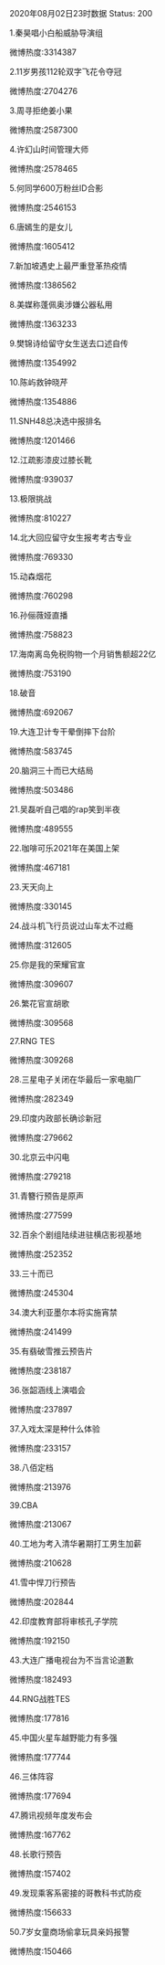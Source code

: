 2020年08月02日23时数据
Status: 200

1.秦昊唱小白船威胁导演组

微博热度:3314387

2.11岁男孩112轮双字飞花令夺冠

微博热度:2704276

3.周寻拒绝姜小果

微博热度:2587300

4.许幻山时间管理大师

微博热度:2578465

5.何同学600万粉丝ID合影

微博热度:2546153

6.唐嫣生的是女儿

微博热度:1605412

7.新加坡遇史上最严重登革热疫情

微博热度:1386562

8.美媒称蓬佩奥涉嫌公器私用

微博热度:1363233

9.樊锦诗给留守女生送去口述自传

微博热度:1354992

10.陈屿救钟晓芹

微博热度:1354886

11.SNH48总决选中报排名

微博热度:1201466

12.江疏影漆皮过膝长靴

微博热度:939037

13.极限挑战

微博热度:810227

14.北大回应留守女生报考考古专业

微博热度:769330

15.动森烟花

微博热度:760298

16.孙俪薇娅直播

微博热度:758823

17.海南离岛免税购物一个月销售额超22亿

微博热度:753190

18.破音

微博热度:692067

19.大连卫计专干晕倒摔下台阶

微博热度:583745

20.脑洞三十而已大结局

微博热度:503486

21.吴磊听自己唱的rap笑到半夜

微博热度:489555

22.咖啡可乐2021年在美国上架

微博热度:467181

23.天天向上

微博热度:330145

24.战斗机飞行员说过山车太不过瘾

微博热度:312605

25.你是我的荣耀官宣

微博热度:309607

26.繁花官宣胡歌

微博热度:309568

27.RNG TES

微博热度:309268

28.三星电子关闭在华最后一家电脑厂

微博热度:282349

29.印度内政部长确诊新冠

微博热度:279662

30.北京云中闪电

微博热度:279218

31.青簪行预告是原声

微博热度:277599

32.百余个剧组陆续进驻横店影视基地

微博热度:252352

33.三十而已

微博热度:245304

34.澳大利亚墨尔本将实施宵禁

微博热度:241499

35.有翡破雪推云预告片

微博热度:238187

36.张韶涵线上演唱会

微博热度:237897

37.入戏太深是种什么体验

微博热度:233157

38.八佰定档

微博热度:213976

39.CBA

微博热度:213067

40.工地为考入清华暑期打工男生加薪

微博热度:210628

41.雪中悍刀行预告

微博热度:202844

42.印度教育部将审核孔子学院

微博热度:192150

43.大连广播电视台为不当言论道歉

微博热度:182493

44.RNG战胜TES

微博热度:177816

45.中国火星车越野能力有多强

微博热度:177744

46.三体阵容

微博热度:177694

47.腾讯视频年度发布会

微博热度:167762

48.长歌行预告

微博热度:157402

49.发现乘客系密接的哥教科书式防疫

微博热度:156633

50.7岁女童商场偷拿玩具亲妈报警

微博热度:150466

